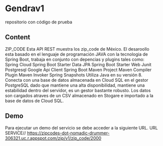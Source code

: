 # Gendrav1
repositorio con código de prueba
## Content
ZIP_CODE
Esta API REST muestra los zip_code de México.
El desaroollo esta basado en el lenguaje de programación JAVA con la tecnologia de Spring Boot, trabaja en conjunto con depencias y plugins tales como:
Spring Cloud
Spring Boot Starter Data JPA
Spring Boot Starter Web
Junit
Postgresql
Google Api Client
Spring Boot Maven Project
Maven Compiler Plugin
Maven Invoker
Spring Snapshots
Utiliza Java en su versión 8.
Conecta con una base de datos almacenada en Cloud SQL en el gestor PostgreSQL dado que mantiene una alta disponibilidad, mantiene una estabilidad dentro del servidor, es un gestor bastante robusto.
Los datos son cargados atraves de un CSV almacenado en Stogare e importado a la base de datos de Cloud SQL.

## Demo
Para ejecutar un demo del servicio se debe acceder a la siguiente URL.
URL SERVICE// https://zipcodes-dot-nomadic-drummer-306321.uc.r.appspot.com/zip/v1/zip_code/2000


